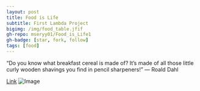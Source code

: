 ```yaml
---
layout: post
title: Food is Life
subtitle: First Lambda Project
bigimg: /img/food_table.jfif
gh-repo: mseryy01/Food_is_Life1
gh-badge: [star, fork, follow]
tags: [food]
---
```

“Do you know what breakfast cereal is made of? It’s made of all those little curly wooden shavings you find in pencil sharpeners!”
― Roald Dahl

[Link](https://medium.com/@mseryy01/food-is-life-1e3c18cc2e5f)
![Image](https://miro.medium.com/max/1406/1*ZvfhD_4Uptk9dRl3eMLQ9w.png)



